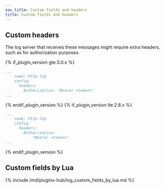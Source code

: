 ```yaml
---
nav_title: Custom fields and headers
title: Custom fields and headers
---
```


## Custom headers

The log server that receives these messages might require extra headers, such as for authorization purposes.

{% if_plugin_version gte:3.0.x %}
```yaml
...
  - name: http-log
    config:
      headers:
        Authorization: "Bearer <token>"
...
```
{% endif_plugin_version %}
{% if_plugin_version lte:2.8.x %}
```yaml
...
  - name: http-log
    config:
      headers:
        Authorization: 
          - "Bearer <token>"
...
```
{% endif_plugin_version %}


## Custom fields by Lua

{% include /md/plugins-hub/log_custom_fields_by_lua.md %}
